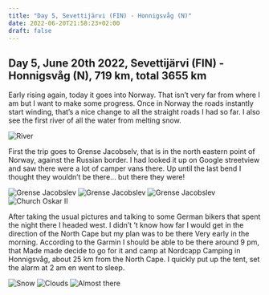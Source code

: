 ```yaml
---
title: "Day 5, Sevettijärvi (FIN) - Honnigsvåg (N)"
date: 2022-06-20T21:58:23+02:00
draft: false
---
```

## Day 5, June 20th 2022, Sevettijärvi (FIN) - Honnigsvåg (N), 719 km, total 3655 km
Early rising again, today it goes into Norway. That isn’t very far from where I am but I want to make
some progress. Once in Norway the roads instantly start winding, that’s a nice change to all the
straight roads I had so far. I also see the first river of all the water from melting snow.

![River](/images/noordkaap2022-06-20-01-smeltwater-r.jpg "River")

First the trip goes to Grense Jacobselv, that is in the north eastern point of Norway, against the
Russian border. I had looked it up on Google streetview and saw there were a lot of camper vans there.
Up until the last bend I thought they wouldn’t be there\... but there they were!

![Grense Jacobslev](/images/noordkaap2022-06-20-02-grensejacobselv-r.jpg "Grense Jacobslev")
![Grense Jacobslev](/images/noordkaap2022-06-20-03-grensejacobselv-r.jpg "Grense Jacobslev")
![Grense Jacobslev](/images/noordkaap2022-06-20-04-grensejacobselv-r.jpg "Grense Jacobslev")
![Church Oskar II](/images/noordkaap2022-06-20-05-kerk-oscar-ii-r.jpg "Church Oskar II")

After taking the usual pictures and talking to some German bikers that spent the night there I headed
west. I didn’t ’t know how far I would get in the direction of the North Cape but my plan was to be there
Very early in the morning. According to the Garmin I should be able to be there around 9 pm, that
Made made decide to go for it and camp at Nordcapp Camping in Honnigsvåg, about 25 km from the North Cape.
I quickly put up the tent, set the alarm at 2 am en went to sleep.

![Snow](/images/noordkaap2022-06-20-06-sneeuw-r.jpg "Snow")
![Clouds](/images/noordkaap2022-06-20-07-wolk-2-r.jpg "Clouds")
![Almost there](/images/noordkaap2022-06-20-08-bijna-r.jpg "Almost there")

